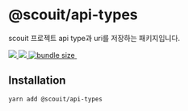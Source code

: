 # @scouit/api-types

scouit 프로젝트 api type과 uri를 저장하는 패키지입니다.

<div>
  <a href="https://www.npmjs.com/package/@scouit/api-types">
    <img src="https://img.shields.io/npm/v/@scouit/api-types.svg" />
  </a>

  <a href="https://github.com/scouit/api-types/actions/workflows/node-ci.yml">
    <img src="https://github.com/scouit/api-types/actions/workflows/node-ci.yml/badge.svg"/>
  </a>

  <a href="https://bundlephobia.com/package/@scouit/api-types@latest" target="\_parent">
    <img alt="bundle size" src="https://badgen.net/bundlephobia/minzip/@scouit/api-types" />
  </a>

  <a href="https://github.com/scouit/api-types/" target="\_parent">
    <img alt="" src="https://img.shields.io/github/stars/scouit/api-types.svg?style=social&label=Star" />
  </a>
</div>

## Installation

```shell
yarn add @scouit/api-types
```

